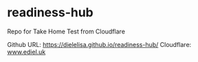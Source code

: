 # readiness-hub
Repo for Take Home Test from Cloudflare

Github URL: https://dielelisa.github.io/readiness-hub/
Cloudflare: www.ediel.uk
